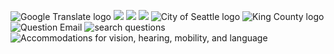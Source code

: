  ![Google Translate logo]()  ![](https://www.google.com/images/cleardot.gif)  ![](https://www.google.com/images/cleardot.gif)  ![](https://www.google.com/images/cleardot.gif)  ![City of Seattle logo](https://www.seattle.gov/images/Clerk/CityLogo_50x50.jpg)  ![King County logo](https://www.seattle.gov/images/Clerk/KClogo_50x50.jpg)  ![Question Email](https://www.seattle.gov/images/Clerk/UnknownEmailyKidAfromtheNounProject_50x50.png)  ![search questions](https://www.seattle.gov/images/Clerk/questionsbyGregorCresnarfromtheNounProject50x50.png)  ![Accommodations for vision, hearing, mobility, and language](https://www.seattle.gov/images/Clerk/accommodations_260x50.png)  ![]() 